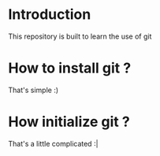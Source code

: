 # Introduction
This repository is built to learn the use of git

# How to install git ?
That's simple :)

# How initialize git ?
That's a little complicated :|
